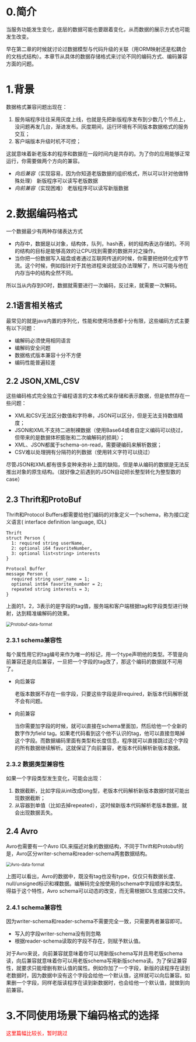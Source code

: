 # 0.简介

当服务功能发生变化，底层的数据可能也要跟着变化，从而数据的展示方式也可能发生改变。

早在第二章的时候就讨论过数据模型与代码升级的关联（用ORM映射还是松耦合的文档式结构）。本章节从具体的数据存储格式来讨论不同的编码方式、编码兼容方面的问题。

# 1.背景

数据格式兼容问题出现在：

1. 服务端程序往往采用灰度上线，也就是先把新版程序发布到少数几个节点上，没问题再发几台，渐进发布。灰度期间，运行环境有不同版本数据格式的服务交互；
2. 客户端版本升级时机不可控；

这就意味着新老版本的程序和数据在一段时间内是共存的。为了你的应用能够正常运行，你需要做两个方向的兼容。

- *向后兼容*（实现容易，因为你知道老版数据的组织格式，所以可以针对他做特殊处理）
  新版程序可以读写老版数据
- *向前兼容*（实现困难）
  老版程序可以读写新版数据

# 2.数据编码格式

一个数据最少有两种存储表达方式

- 内存中，数据是以对象，结构体，队列，hash表，树的结构表达存储的。不同的结构的目标是能够高效的让CPU找到需要的数据并对之操作。
- 当你把一份数据写入磁盘或者通过互联网传送的时候，你需要把他转化成字节流。这个时候，例如指针对于其他进程来说就没办法理解了，所以可能与他在内存当中的结构全然不同。

所以当从内存到IO时，数据就需要进行一次编码，反过来，就需要一次解码。

## 2.1语言相关格式

最常见的就是java内置的序列化，性能和使用场景都十分有限，这些编码方式主要有以下问题：

* 编解码必须使用相同语言
* 编解码安全问题
* 数据格式版本兼容十分不方便
* 编码性能普遍较差

## 2.2 JSON,XML,CSV

这些编码格式完全独立于编程语言的文本格式来存储和表示数据，但是依然存在一些问题：

* XML和CSV无法区分数值和字符串，JSON可以区分，但是无法支持数值精度；
* JSON和XML不支持二进制裸数据（使用Base64或者自定义编码可以绕过，但带来的是数据体积膨胀和二次编解码的损耗）；
* XML、JSON都属于schema-on-read，需要硬编码来解析数据；
* CSV难以处理拥有分隔符的列数据（使用转义字符可以绕过）

尽管JSON和XML都有很多变种来弥补上面的缺陷，但是单从编码的数据是无法反推出对象的原生结构。（就好像之前遇到的JSON自动把长整型转化为整型数的case）

## 2.3 Thrift和ProtoBuf

Thrift和Protocol Buffers都需要给他们编码的对象定义一个schema，称为接口定义语言( interface definition language, IDL)

```
Thrift
struct Person {
  1: required string userName,
  2: optional i64 favoriteNumber,
  3: optional list<string> interests
}

Protocol Buffer
message Person {
  required string user_name = 1;
  optional int64 favorite_number = 2;
  repeated string interests = 3;
}
```

上面的1，2，3表示的是字段的tag值，服务端和客户端根据tag和字段类型进行映射，达到精准编解码的效果。

<img src="/Users/panyongfeng/Documents/basic_framework/wiki/Notebook/DDIA/pics/Protobuf-data-format.png" alt="Protobuf-data-format" style="zoom:80%;" />

### 2.3.1 schema兼容性

每个属性用它的tag编号来作为唯一的标记，用一个type声明他的类型。不管是向前兼容还是向后兼容，一旦把一个字段的tag改了，那这个编码的数据就不可用了。

* 向后兼容
  
  老版本数据不存在一些字段，只要这些字段是非required，新版本代码解析就不会有问题。

* 向前兼容
  
  当你需要加字段的时候，就可以直接在schema里面加，然后给他一个全新的数字作为field tag。如果老代码看到这个他不认识的tag，他可以直接忽略掉这个字段。而数据编码里面有类型和长度信息，程序就可以直接跳过这个字段的所有数据继续解析。这就保证了向前兼容，老版本代码解析新版本数据。

### 2.3.2 数据类型兼容性

如果一个字段类型发生变化，可能会出现：

1. 数据截断，比如字段从int改成long型，老版本代码解析新版本数据时就可能出现数据截断；
2. 从容器到单值（比如去掉repeated），这时候新版本代码解析老版本数据，就会出现数据丢失。

## 2.4 Avro

Avro也需要有一个Avro IDL来描述对象的数据结构，不同于Thrift和Protobuf的是，Avro区分writer-schema和reader-schema两套数据结构。

<img src="/Users/panyongfeng/Documents/basic_framework/wiki/Notebook/DDIA/pics/Avro-data-format.png" alt="Avro-data-format" style="zoom:80%;" />

上图可以看出，Avro的数据中，既没有tag也没有type，仅仅只有数据长度、null/unsigned标识和裸数据。编解码完全按使用的schema中字段顺序和类型。得益于这个特性，Avro schema可以动态的改变，而无需根据IDL生成接口文件。

### 2.4.1 schema兼容性

因为writer-schema和reader-schema不需要完全一致，只需要两者兼容即可。

* 写入的字段writer-schema没有则忽略
* 根据reader-schema读取的字段不存在，则赋予默认值。

对于Avro来说，向前兼容就意味着你可以用新版schema写并且用老版schema读，向后兼容就意味着你可以用老版schema写用新版schema读。为了保证兼容性，就要求只能增删有默认值的属性。例如你加了一个字段，新版的读程序在读到老数据时，因为数据中没有这个字段会给他一个默认值，这样就可以向后兼容。如果删一个字段，同样老版读程序在读到新数据时，也会给他一个默认值，就做到向前兼容。

# 3.不同使用场景下编码格式的选择

<font color='red'>这里篇幅比较长，暂时跳过</font>
